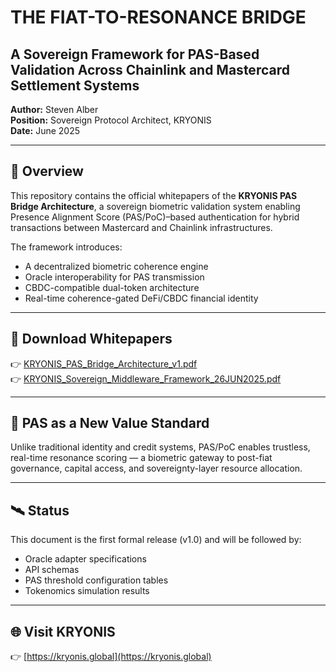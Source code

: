 # THE FIAT-TO-RESONANCE BRIDGE

## A Sovereign Framework for PAS-Based Validation Across Chainlink and Mastercard Settlement Systems

**Author:** Steven Alber  
**Position:** Sovereign Protocol Architect, KRYONIS  
**Date:** June 2025

---

## 📘 Overview

This repository contains the official whitepapers of the **KRYONIS PAS Bridge Architecture**, a sovereign biometric validation system enabling Presence Alignment Score (PAS/PoC)–based authentication for hybrid transactions between Mastercard and Chainlink infrastructures.

The framework introduces:  
- A decentralized biometric coherence engine  
- Oracle interoperability for PAS transmission  
- CBDC-compatible dual-token architecture  
- Real-time coherence-gated DeFi/CBDC financial identity

---

## 📎 Download Whitepapers

👉 [KRYONIS_PAS_Bridge_Architecture_v1.pdf](https://github.com/StevenAlber/kryonis-fiat-to-resonance-bridge/raw/main/KRYONIS_PAS_Bridge_Architecture_v1.pdf)  
👉 [KRYONIS_Sovereign_Middleware_Framework_26JUN2025.pdf](https://github.com/StevenAlber/kryonis-fiat-to-resonance-bridge/raw/main/KRYONIS_Sovereign_Middleware_Framework_26JUN2025.pdf)

---

## 🔐 PAS as a New Value Standard

Unlike traditional identity and credit systems, PAS/PoC enables trustless, real-time resonance scoring — a biometric gateway to post-fiat governance, capital access, and sovereignty-layer resource allocation.

---

## 🛰️ Status

This document is the first formal release (v1.0) and will be followed by:  
- Oracle adapter specifications  
- API schemas  
- PAS threshold configuration tables  
- Tokenomics simulation results

---

## 🌐 Visit KRYONIS

👉 [https://kryonis.global](https://kryonis.global)
